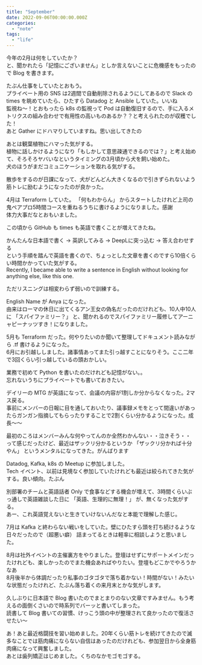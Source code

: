 ```yaml
---
title: "September"
date: 2022-09-06T00:00:00.000Z
categories: 
  - "note"
tags:
  - "life"
---
```

今年の2月は何をしていたか？  
と、聞かれたら「記憶にございません」としか言えないことに危機感をもったので Blog を書きます。  
  
たぶん仕事をしていたとおもう。  
プライベート用の SNS は2週間で自動削除されるようにしてあるので Slack の times を眺めていたら、ひたすら Datadog と Ansible していた。いいね  
監視ね〜！とおもったら k8s の監視って Pod は自動復旧するので、手に入るメトリクスの組み合わせで有用性の高いものあるか？？と考えられたのが収穫でした！  
あと Gather にドハマりしていますね。思い出してきたの  
  
あとは観葉植物にハマった気がする。  
植物に話しかけるようになり「もしかして意思疎通できるのでは？」と考え始めて、そろそろヤバいなというタイミングの3月頃から犬を飼い始めた。  
犬のほうがまだコミュニケーションを取れる気がする。  
  
散歩をするのが日課になって、犬がどんどん大きくなるので引きずられないよう筋トレに励むようになったのが良かった。  
  
4月は Terraform していた。
「何もわからん」
からスタートしたけれど上司の鬼ペアプロ5時間コースを重ねるうちに書けるようになりました。感謝  
体力大事だなとおもいました。  
  
この頃から GitHub も times も英語で書くことが増えてきたね。  
  
かんたんな日本語で書く -> 英訳してみる -> DeepLに突っ込む -> 答え合わせする  
という手順を踏んで英語を書くので、ちょっとした文章を書くのですら10倍くらい時間かかっていた気がする。  
Recently, I became able to write a sentence in English without looking for anything else, like this one.  
  
ただリスニングは相変わらず弱いので訓練する。  
  
English Name が Anya になった。  
由来はローマの休日に出てくるアン王女の偽名だったのだけれども、10人中10人に
「スパイファミリー？」
と、聞かれるのでスパイファミリー履修してアーニャピーナッツすき！になりました。  
  
5月も Terraform だった。何やりたいのか聞いて整理してドキュメント読みながら .tf 書けるようになった。  
6月にお引越ししました。諸事情あってまた引っ越すことになりそう。ここ二年で3回くらい引っ越しているの頭おかしい。  
  
業務で初めて Python を書いたのだけれども記憶がない。。  
忘れないうちにプライベートでも書いておきたい。  
  
デイリーの MTG が英語になって、会議の内容が1割しか分からなくなった。2マス戻る。  
事前にメンバーの日報に目を通しておいたり、議事録メモをとって間違いがあったらガンガン指摘してもらったりすることで2割くらい分かるようになった。成長〜〜  
  
最初のころはメンバーみんな何やってんのか全然わかんない・・泣きそう・・  
って感じだったけど、最近はザックリ分かるというか
「ザックリ分かれば十分やん」
というメンタルになってきた。がんばります  
  
Datadog, Kafka, k8s の Meetup に参加しました。  
Tech イベント、以前は見境なく参加していたけれども最近は絞られてきた気がする。良い傾向。たぶん
  
別部署のチームと英語話者 Only で食事などする機会が増えて、3時間くらいぶっ通しで英語雑談した日に
「英語、生理的に無理！」
が、無くなった気がする。  
あー、これ英語覚えないと生きていけないんだなと本能で理解した感じ。  
  
7月は Kafka と終わらない戦いをしていた。壁にひたすら頭を打ち続けるような日々だったので（超悪い癖）
詰まってるときは軽率に相談しようと思いました。  

8月は社外イベントの主催裏方をやりました。登壇はせずにサポートメインだったけれども、楽しかったのでまた機会あればやりたい。登壇もどこかでやろうかなあ    
8月後半から体調だったり私事のゴタゴタで落ち着かない！時間がない！みたいな状態だったけれど、たぶん落ち着くの来月末とかな気がします。  
  
久しぶりに日本語で Blog 書いたのでまとまりのない文章ですみません。もう考えるの面倒くさいので時系列でバーッと書いてしまった。  
読書して Blog 書いての習慣、けっこう頭の中が整理されて良かったので復活させたい〜  
  
あ！あと最近格闘技を習い始めました。20年くらい筋トレを続けてきたので滅多なことでは筋肉痛にならない自信はあったのだけれども、参加翌日から全身筋肉痛になって興奮しました。  
あとは歯列矯正はじめました。くちのなかモゴモゴする。  
  

